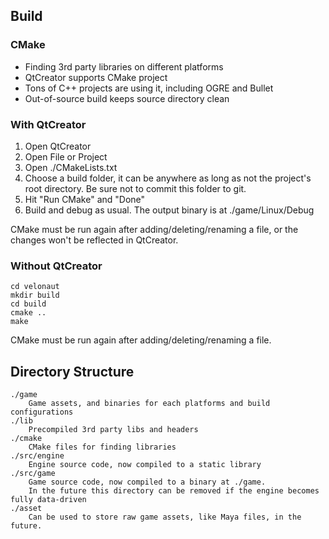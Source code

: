 ## Build

### CMake

- Finding 3rd party libraries on different platforms
- QtCreator supports CMake project
- Tons of C++ projects are using it, including OGRE and Bullet
- Out-of-source build keeps source directory clean

### With QtCreator

1. Open QtCreator
2. Open File or Project
3. Open ./CMakeLists.txt
4. Choose a build folder, it can be anywhere as long as not the project's root directory. Be sure not to commit this folder to git.
5. Hit "Run CMake" and "Done"
6. Build and debug as usual. The output binary is at ./game/Linux/Debug

CMake must be run again after adding/deleting/renaming a file, or the changes won't be reflected in QtCreator.

### Without QtCreator

```
cd velonaut
mkdir build
cd build
cmake ..
make
```

CMake must be run again after adding/deleting/renaming a file.

## Directory Structure
```
./game
	Game assets, and binaries for each platforms and build configurations
./lib
	Precompiled 3rd party libs and headers
./cmake
	CMake files for finding libraries
./src/engine
	Engine source code, now compiled to a static library
./src/game
	Game source code, now compiled to a binary at ./game. 
	In the future this directory can be removed if the engine becomes fully data-driven
./asset
	Can be used to store raw game assets, like Maya files, in the future.

```
